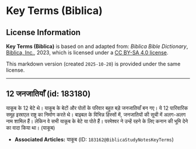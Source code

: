 # Key Terms (Biblica)

## License Information

**Key Terms (Biblica)** is based on and adapted from: _Biblica Bible Dictionary_, [Biblica, Inc.](https://www.biblica.com/), 2023, which is licensed under a [CC BY-SA 4.0 license](https://creativecommons.org/licenses/by-sa/4.0/legalcode.en).

This markdown version (created `2025-10-20`) is provided under the same license.



--------------------------------

## 12 जनजातियाँ (id: 183180)

याकूब के 12 बेटे थे। याकूब के बेटों और पोतों के परिवार बहुत बड़े जनजातियाँ बन गए। ये 12 पारिवारिक समूह इस्राएल राष्ट्र का निर्माण करते थे। बाइबल के विभिन्न हिस्सों में, जनजातियों की सूची में अलग\-अलग नाम शामिल हैं। लेकिन वे सभी याकूब के बेटे या पोते हैं। परमेश्वर ने उन्हें रहने के लिए कनान की भूमि देने का वादा किया था। (याकूब)

* **Associated Articles:** याकूब  (ID: `183162@BiblicaStudyNotesKeyTerms`)

